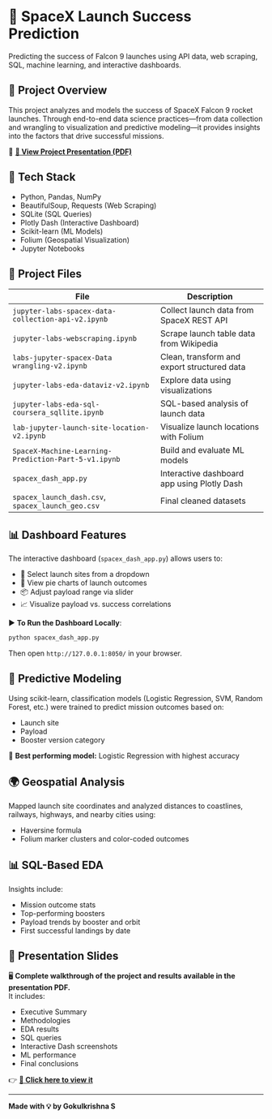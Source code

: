# 🚀 SpaceX Launch Success Prediction

Predicting the success of Falcon 9 launches using API data, web scraping, SQL, machine learning, and interactive dashboards.

## 📌 Project Overview

This project analyzes and models the success of SpaceX Falcon 9 rocket launches. Through end-to-end data science practices—from data collection and wrangling to visualization and predictive modeling—it provides insights into the factors that drive successful missions.

🔗 **[📖 View Project Presentation (PDF)](./SpaceX-Presentation-GokulkrishnaS.pdf)**

## 🧰 Tech Stack

- Python, Pandas, NumPy
- BeautifulSoup, Requests (Web Scraping)
- SQLite (SQL Queries)
- Plotly Dash (Interactive Dashboard)
- Scikit-learn (ML Models)
- Folium (Geospatial Visualization)
- Jupyter Notebooks

## 📁 Project Files

| File | Description |
|------|-------------|
| `jupyter-labs-spacex-data-collection-api-v2.ipynb` | Collect launch data from SpaceX REST API |
| `jupyter-labs-webscraping.ipynb` | Scrape launch table data from Wikipedia |
| `labs-jupyter-spacex-Data wrangling-v2.ipynb` | Clean, transform and export structured data |
| `jupyter-labs-eda-dataviz-v2.ipynb` | Explore data using visualizations |
| `jupyter-labs-eda-sql-coursera_sqllite.ipynb` | SQL-based analysis of launch data |
| `lab-jupyter-launch-site-location-v2.ipynb` | Visualize launch locations with Folium |
| `SpaceX-Machine-Learning-Prediction-Part-5-v1.ipynb` | Build and evaluate ML models |
| `spacex_dash_app.py` | Interactive dashboard app using Plotly Dash |
| `spacex_launch_dash.csv`, `spacex_launch_geo.csv` | Final cleaned datasets |

## 📊 Dashboard Features

The interactive dashboard (`spacex_dash_app.py`) allows users to:
- 🎯 Select launch sites from a dropdown
- 🥧 View pie charts of launch outcomes
- 📦 Adjust payload range via slider
- 📈 Visualize payload vs. success correlations

▶ **To Run the Dashboard Locally**:
```bash
python spacex_dash_app.py
```
Then open `http://127.0.0.1:8050/` in your browser.

## 🧠 Predictive Modeling

Using scikit-learn, classification models (Logistic Regression, SVM, Random Forest, etc.) were trained to predict mission outcomes based on:
- Launch site
- Payload
- Booster version category

📌 **Best performing model:** Logistic Regression with highest accuracy

## 🌍 Geospatial Analysis

Mapped launch site coordinates and analyzed distances to coastlines, railways, highways, and nearby cities using:
- Haversine formula
- Folium marker clusters and color-coded outcomes

## 📊 SQL-Based EDA

Insights include:
- Mission outcome stats
- Top-performing boosters
- Payload trends by booster and orbit
- First successful landings by date

## 🎥 Presentation Slides

🖥️ **Complete walkthrough of the project and results available in the presentation PDF.**  
It includes:
- Executive Summary
- Methodologies
- EDA results
- SQL queries
- Interactive Dash screenshots
- ML performance
- Final conclusions

👉 **[📖 Click here to view it](./SpaceX-Presentation-GokulkrishnaS.pdf)**

---

**Made with 💡 by Gokulkrishna S**

